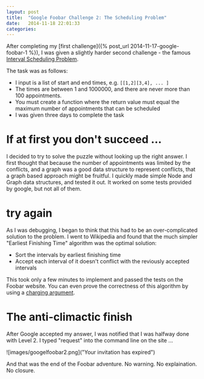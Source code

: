 ```yaml
---
layout: post
title:  "Google Foobar Challenge 2: The Scheduling Problem"
date:   2014-11-18 22:01:33
categories:
---
```


After completing my [first challenge]({% post_url 2014-11-17-google-foobar-1 %}), I was given a slightly harder second challenge - the famous [Interval Scheduling Problem](http://en.wikipedia.org/wiki/Interval_scheduling).

The task was as follows:

* I input is a list of start and end times, e.g. `[[1,2][3,4], ... ]`
* The times are between 1 and 1000000, and there are never more than 100 appointments.
* You must create a function where the return value must equal the maximum number of appointments that can be scheduled
* I was given three days to complete the task

# If at first you don't succeed ...

I decided to try to solve the puzzle without looking up the right answer. I first thought that because the number of appointments was limited by the conflicts, and a graph was a good data structure to represent conflicts, that a graph based approach might be fruitful. I quickly made simple Node and Graph data structures, and tested it out. It worked on some tests provided by google, but not all of them.  

# try again

As I was debugging, I began to think that this had to be an over-complicated solution to the problem. I went to Wikipedia and found that the much simpler "Earliest Finishing Time" algorithm was the optimal solution:

* Sort the intervals by earliest finishing time
* Accept each interval of it doesn't conflict with the reviously accepted intervals

This took only a few minutes to implement and passed the tests on the Foobar website. You can even prove the correctness of this algorithm by using a [charging argument](http://en.wikipedia.org/wiki/Charging_argument).  

# The anti-climactic finish

After Google accepted my answer, I was notified that I was halfway done with Level 2. I typed "request" into the command line on the site ...

![images/googelfoobar2.png]("Your invitation has expired")

And that was the end of the Foobar adventure. No warning. No explaination. No closure. 

